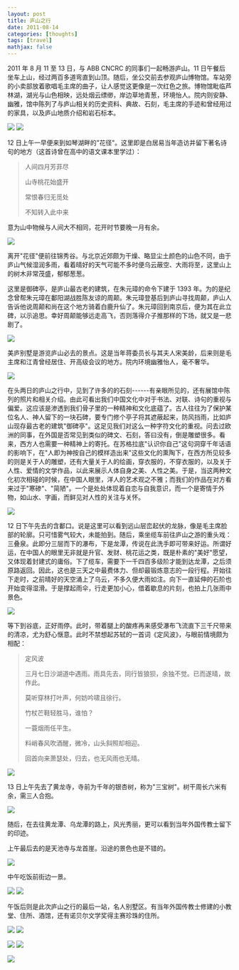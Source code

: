 ```yaml
---
layout: post
title: 庐山之行
date: 2011-08-14
categories: [thoughts]
tags: [travel]
mathjax: false
---
```


2011 年 8 月 11 至 13 日，与 ABB CNCRC 的同事们一起畅游庐山。11 日午餐后坐车上山，经过两百多道弯直到山顶。随后，坐公交前去参观庐山博物馆。车站旁的小卖部放着歌唱毛主席的曲子，让人感觉这更像是一次红色之旅。博物馆毗临芦林湖，湖光与山色相映，远处烟云缥缈，岸边草地青葱，环境怡人。院内则安静、幽雅，馆中陈列了与庐山相关的历史资料、典故、石刻，毛主席的手迹和曾经用过的家具，以及庐山地质介绍和岩石标本。

![](/figures/2011-08-14-庐山之行-1.jpeg) ![](/figures/2011-08-14-庐山之行-2.jpeg)

12 日上午一早便来到如琴湖畔的"花径"。这里即是白居易当年造访并留下著名诗句的地方（这首诗曾在高中的语文课本里学过）：

> 人间四月芳菲尽
>
> 山寺桃花始盛开
>
> 常恨春归无觅处
>
> 不知转入此中来

意为山中物候与人间大不相同，花开时节要晚一月有余。

![](/figures/2011-08-14-庐山之行-3.jpeg)

离开"花径"便前往锦秀谷。与北京近郊颇为干燥、略显尘土颜色的山色不同，由于庐山气候湿润多雨，看着晴好的天气可能不多时便乌云蔽空、大雨将至，这里山上的树木非常茂盛，郁郁葱葱。

这里是御碑亭，是庐山最古老的建筑，在朱元璋的命令下建于 1393 年。为的是纪念曾帮朱元璋在鄱阳湖战胜陈友谅的周颠。朱元璋登基后到庐山寻找周颠，庐山人告诉他说周颠和尚在这个地方骑着白鹿升仙了。朱元璋回到南京后，便为其在此立碑，以示追思。幸好周颠能够远走高飞，否则落得介子推那样的下场，就又是一悲剧了。

![](/figures/2011-08-14-庐山之行-4.jpeg)

美庐别墅是游览庐山必去的景点。这是当年蒋委员长与其夫人宋美龄，后来则是毛主席和江青曾经居住、开高级会议的地方。院内环境幽雅怡人，毫不奢华。

![](/figures/2011-08-14-庐山之行-5.jpeg)

在头两日的庐山之行中，见到了许多的的石刻------有亲眼所见的，还有展馆中陈列的照片和相关介绍。由此可看出我们中国文化中对于书法、对联、诗句的重视与偏爱。这应该是渗透到我们骨子里的一种精神和文化底蕴了。古人往往为了保护某位名人、神人留下的一块石碑，要专门修个亭子将其遮蔽起来，防风挡雨，比如庐山现存最古老的建筑"御碑亭"。这足见我们对这么一种字符文化的重视。问去过欧洲的同事，在外国是否常见到类似的碑文、石刻，答曰没有，倒是雕塑很多。看来，西方人也需要一种精神上的寄托。在苏格拉底"认识你自己"这句洞穿千年话语的影响下，在"人即为神按自己的模样造出来"这些文化的熏陶下，在西方所见较多的则是关于人的雕塑，还有大量关于人的绘画，穿衣服的，不穿衣服的，以及关于人性、爱情的文学作品，以此来展示人体自身之美、人性之美。于是，当这两种文化初次相碰的时候，在中国人眼里，洋人的艺术观之不雅；而我们的作品在对方看来过于"寒碜"、"简陋"。一个是处处体现着自恋与自我意识，而一个是寄情于外物，如山水、字画，而鲜见对人性的关注与关怀。

![](/figures/2011-08-14-庐山之行-6.jpeg)

12 日下午先去的含鄱口。说是这里可以看到远山层峦起伏的龙脉，像是毛主席脸部的轮廓。只可惜雾气较大，未能拍到。随后，乘坐缆车前往庐山之游的重头戏：三叠泉。此即分三层而下的瀑布，下是龙潭，传说在此洗手即可带来好运。所谓好运，在中国人的眼里无非就是升官、发财、桃花运之类，既是朴素的"美好"愿望，又体现着封建式的庸俗。下了缆车，需要下一千四百多级阶才能到达龙潭，之后须原路返回。因此，这也是三天之中最费体力、但却最锻炼意志的一段行程。开始往下走时，之前晴好的天空涌上了乌云，不多久便大雨如注。向下一直延伸的石阶也开始变得湿滑。于是撑起雨伞，行走更加小心，借着歇息的片刻，也拍上几张雨中景色。

![](/figures/2011-08-14-庐山之行-7.jpeg)

等下到谷底，正好雨停。此时，带着腿上的酸疼再来感受瀑布飞流直下三千尺带来的清凉，尤为舒心惬意。此时不禁想起苏轼的一首词《定风波》，与眼前情境颇为相配：

> 定风波
>
> 三月七日沙湖道中遇雨。雨具先去，同行皆狼狈，余独不觉。已而遂晴，故作此。
>
> 莫听穿林打叶声，何妨吟啸且徐行。
>
> 竹杖芒鞋轻胜马，谁怕？
>
> 一蓑烟雨任平生。
>
> 料峭春风吹酒醒，微冷，山头斜照却相迎。
>
> 回首向来萧瑟处，归去，也无风雨也无晴。

![](/figures/2011-08-14-庐山之行-8.jpeg)

13 日上午先去了黄龙寺，寺前为千年的银杏树，称为"三宝树"。树干周长六米有余，需三人合抱。

![](/figures/2011-08-14-庐山之行-9.jpeg)

随后，在去往黄龙潭、乌龙潭的路上，风光秀丽，更可以看到当年外国传教士留下的印迹。

上午最后去的是天池寺与龙首崖。沿途的景色也是不错的。

![](/figures/2011-08-14-庐山之行-10.jpeg)

中午吃饭前街边一景。

![](/figures/2011-08-14-庐山之行-11.jpeg) ![](/figures/2011-08-14-庐山之行-12.jpeg)

午饭后则是此次庐山之行的最后一站，名人别墅区。有当年外国传教士修建的小教堂、住所、酒馆，还有诺贝尔文学奖得主赛珍珠的住所。

![](/figures/2011-08-14-庐山之行-13.jpeg) ![](/figures/2011-08-14-庐山之行-14.jpeg)

![](/figures/2011-08-14-庐山之行-15.jpeg) ![](/figures/2011-08-14-庐山之行-16.jpeg)

![](/figures/2011-08-14-庐山之行-17.jpeg)
